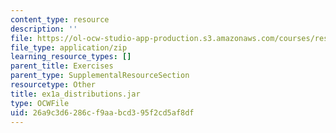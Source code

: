 ```yaml
---
content_type: resource
description: ''
file: https://ol-ocw-studio-app-production.s3.amazonaws.com/courses/res-14-001-abdul-latif-jameel-poverty-action-lab-executive-training-evaluating-social-programs-2009-spring-2009/26a9c3d6286cf9aabcd395f2cd5af8df_ex1a_distributions.jar
file_type: application/zip
learning_resource_types: []
parent_title: Exercises
parent_type: SupplementalResourceSection
resourcetype: Other
title: ex1a_distributions.jar
type: OCWFile
uid: 26a9c3d6-286c-f9aa-bcd3-95f2cd5af8df
---
```

